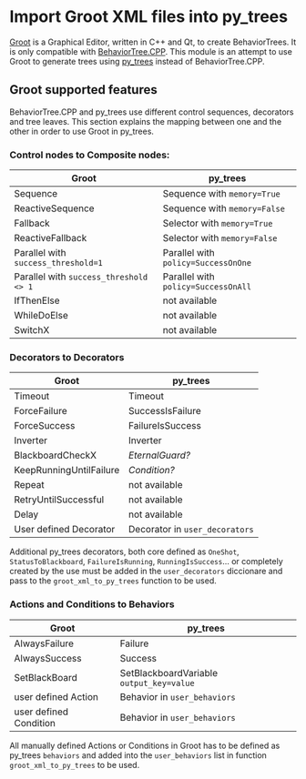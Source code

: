 # Import Groot XML files into py_trees

[Groot](https://github.com/BehaviorTree/Groot) is a Graphical Editor, written in C++ and Qt, to create BehaviorTrees. It is only compatible with [BehaviorTree.CPP](https://github.com/BehaviorTree/BehaviorTree.CPP). This module is an attempt to use Groot to generate trees using [py_trees](https://github.com/splintered-reality/py_trees) instead of BehaviorTree.CPP.

## Groot supported features 

BehaviorTree.CPP and py_trees use different control sequences, decorators and tree leaves. This section explains the mapping between one and the other in order to use Groot in py_trees.

### Control nodes to Composite nodes:

| Groot | py_trees |
|-------|----------|
| Sequence | Sequence with `memory=True` |
| ReactiveSequence | Sequence with `memory=False` |
| Fallback | Selector with `memory=True` |
| ReactiveFallback | Selector with `memory=False` |
| Parallel with `success_threshold=1` | Parallel with `policy=SuccessOnOne` |
| Parallel with `success_threshold <> 1` | Parallel with `policy=SuccessOnAll` |
| IfThenElse | not available |
| WhileDoElse | not available |
| SwitchX | not available |


### Decorators to Decorators

| Groot | py_trees |
|-------|----------|
| Timeout | Timeout |
| ForceFailure | SuccessIsFailure |
| ForceSuccess | FailureIsSuccess |
| Inverter | Inverter | 
| BlackboardCheckX | *EternalGuard?* | 
| KeepRunningUntilFailure | *Condition?* |
| Repeat | not available |
| RetryUntilSuccessful | not available |
| Delay | not available |
| User defined Decorator | Decorator in `user_decorators` |

Additional py_trees decorators, both core defined as `OneShot`, `StatusToBlackboard`, `FailureIsRunning`, `RunningIsSuccess`... or completely created by the use must be added in the `user_decorators` diccionare and pass to the `groot_xml_to_py_trees` function to be used.


### Actions and Conditions to Behaviors

| Groot | py_trees |
|-------|----------|
| AlwaysFailure | Failure |
| AlwaysSuccess | Success |
| SetBlackBoard | SetBlackboardVariable `output_key=value` |
| user defined Action | Behavior in `user_behaviors` |
| user defined Condition | Behavior in `user_behaviors` |


All manually defined Actions or Conditions in Groot has to be defined as py_trees `behaviors` and added into the `user_behaviors` list in function `groot_xml_to_py_trees` to be used.

